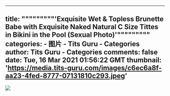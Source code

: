 
---
title: """""""""'Exquisite Wet & Topless Brunette Babe with Exquisite Naked Natural C Size Tittes in Bikini in the Pool (Sexual Photo)'"""""""""
categories: 
    - 图片
    - Tits Guru - Categories
author: Tits Guru - Categories
comments: false
date: Tue, 16 Mar 2021 01:56:22 GMT
thumbnail: 'https://media.tits-guru.com/images/c6ec6a8f-aa23-4fed-8777-07131810c293.jpeg'
---

<div>   
<img src="https://media.tits-guru.com/images/c6ec6a8f-aa23-4fed-8777-07131810c293.jpeg" referrerpolicy="no-referrer">  
</div>
            